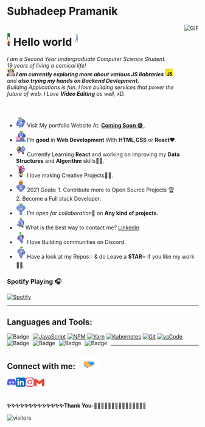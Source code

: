 # Subhadeep Pramanik 

<img align="right" alt="GIF" height="160px" src="Assets/NUX_Octodex.gif" />

# <img width="10px" src="Assets/hello.gif" height="35vw"/> Hello world <img width="10px" src="Assets/earth.gif" height="35vw" />

<p>
  <em>
    I am a Second Year undergraduate Computer Science Student. <br>
    19 years of living a comical life! <br><img src="Assets/Naruto.png" width="20px" >
    <b>I am currently exploring more about various JS liabraries</b> <img src="Assets/js.png" width="20px"> and <b> also trying my hands on Backend Devlopment.</b>&nbsp
     <br>
    Building Applications is fun. I love building services that power the future of web.
    I Love <b>Video Editing</b> as well, xD. <br>
  </em>  
</p>

<br>

- <img alt="GIF" src="Assets/ok.gif" width="25vw" height="35vw" /> Visit My portfolio Website At: <a href="https://i.pinimg.com/originals/bf/45/72/bf45724399d8ab9aa70a633c0555a97d.gif"><b>Coming Soon 😅 </b></a>.
- <img alt="GIF" src="Assets/webdev.gif" width="25vw" height="35vw" /> I’m **good** in **Web Development** With **HTML**,**CSS** or **React**❤️.
- <img alt="GIF" src="Assets/tv.gif" width="25vw" height="35vw" /> Currently Learning **React** and working on improving my **Data Structures** and **Algorithm** skills👨‍💻.
- <img alt="GIF" src="Assets/projects.gif" width="25vw" height="35vw"/> I love making Creative Projects👨‍💻.
- <img alt="GIF" src="Assets/aim.gif" width="25vw" height="35vw" />  2021 Goals: 1. Contribute more to Open Source Projects 🏆 <br> 2. Become a Full stack Developer.
- <img alt="GIF" src="Assets/thanks.gif" width="25vw"  height="35vw"/> I’m *open for collaboration*🧠 on **Any kind of projects**.
- <img alt="GIF" src="Assets/contact.gif" width="25vw" height="35vw" />What is the best way to contact me? [Linkedin](https://www.linkedin.com/in/chirag-kumar-sharma-5286b51b8)
- <img alt="GIF" src="Assets/aww.gif" width="25vw" height="35vw"/> I love Building communities on Discord.
- <img alt="GIF" src="Assets/dance.gif" width="25vw" height="35vw" /> Have a look at my Repos💡 & do Leave a **STAR**⭐️ if you like my work👨‍💻.
  <br>


### Spotify Playing 🎧

<!-- [![Spotify](https://novatorem-nuxpd1k1x-chiragksharma.vercel.app/api/spotify)](https://open.spotify.com/user/313h53jfsifbnilpgavyjmpdso2u) -->
[![Spotify](https://novatorem-kyzbk7wxl-bardiesel.vercel.app/api/spotify)](https://open.spotify.com/user/31umplvfxtpdvktwncowyg725m6q)

---
## Languages and Tools:

[![JavaScript](https://img.shields.io/badge/JavaScript-F7DF1E?style=for-the-badge&logo=javascript&logoColor=black)]()
[![NPM](https://img.shields.io/badge/NPM-CB3837?style=for-the-badge&logo=npm&logoColor=white)]()
[![Yarn](https://img.shields.io/badge/Yarn-2C8EBB?style=for-the-badge&logo=yarn&logoColor=white)]()
[![Kubernetes](https://img.shields.io/badge/Kubernetes-326ce5.svg?&style=for-the-badge&logo=kubernetes&logoColor=white)]()
[![Git](https://img.shields.io/badge/Git-F05032?style=for-the-badge&logo=git&logoColor=white)]()
[![vsCode](https://img.shields.io/badge/vsCode-0078D4?style=for-the-badge&logo=visual%20studio%20code&logoColor=white)]()
<img alt="Badge" style="float: left; margin-right: 10px;"  src="https://img.shields.io/badge/html5%20-%23E34F26.svg?&style=for-the-badge&logo=html5&logoColor=white"/> <img alt="Badge" style="float: left; margin-right: 10px;"  src="https://img.shields.io/badge/css3%20-%231572B6.svg?&style=for-the-badge&logo=css3&logoColor=white"/> <img alt="Badge" style="float: left; margin-right: 10px;" src="https://img.shields.io/badge/react%20-%2320232a.svg?&style=for-the-badge&logo=react&logoColor=%2361DAFB"/> <img alt="Badge" style="float: left; margin-right: 10px;"  src="https://img.shields.io/badge/bootstrap%20-%23563D7C.svg?&style=for-the-badge&logo=bootstrap&logoColor=white"/> <img alt="Badge" style="float: left; margin-right: 10px;"  src="https://img.shields.io/badge/git%20-%23F05033.svg?&style=for-the-badge&logo=git&logoColor=white"/>

---


## Connect with me:<img src="Assets/Handshake.gif" height="32px">

  <a href="https://discord.gg/Fb2yJHD6aA">
    <img align="left" alt="Discord" width="24px" src="Assets/discord.svg"/>
  <a href="https://www.linkedin.com/in/chirag-kumar-sharma-5286b51b8">
    <img align="left" alt="Linkedin" width="24px" src="Assets/linkedin.svg"  />
  </a> &nbsp;&nbsp;
  <a href="https://www.instagram.com/chiragsharma862/">
    <img align="left" alt=" Instagram" width="24px" src="Assets/instagram.svg" />
  </a> &nbsp;&nbsp;
  <a href="mailto:chiragksharma15@gmail.com">
    <img align="left" alt="Gmail" width="26px" src="Assets/gmail.svg" />
  </a> &nbsp;&nbsp;
  

<br><br>
<b>✨✨✨✨✨✨✨✨✨✨✨✨✨Thank You-🙏🏼✨✨✨✨✨✨✨✨✨✨✨✨✨</b>

![visitors](https://visitor-badge.laobi.icu/badge?page_id=chiragksharma)
